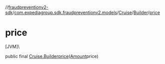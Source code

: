 //[fraudpreventionv2-sdk](../../../../index.md)/[com.expediagroup.sdk.fraudpreventionv2.models](../../index.md)/[Cruise](../index.md)/[Builder](index.md)/[price](price.md)

# price

[JVM]\

public final [Cruise.Builder](index.md)[price](price.md)([Amount](../../-amount/index.md)price)
